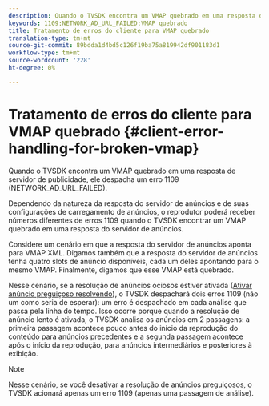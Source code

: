 ```yaml
---
description: Quando o TVSDK encontra um VMAP quebrado em uma resposta de servidor de publicidade, ele despacha um erro 1109 (NETWORK_AD_URL_FAILED).
keywords: 1109;NETWORK_AD_URL_FAILED;VMAP quebrado
title: Tratamento de erros do cliente para VMAP quebrado
translation-type: tm+mt
source-git-commit: 89bdda1d4bd5c126f19ba75a819942df901183d1
workflow-type: tm+mt
source-wordcount: '228'
ht-degree: 0%

---
```



# Tratamento de erros do cliente para VMAP quebrado {#client-error-handling-for-broken-vmap}

Quando o TVSDK encontra um VMAP quebrado em uma resposta de servidor de publicidade, ele despacha um erro 1109 (NETWORK_AD_URL_FAILED).

Dependendo da natureza da resposta do servidor de anúncios e de suas configurações de carregamento de anúncios, o reprodutor poderá receber números diferentes de erros 1109 quando o TVSDK encontrar um VMAP quebrado em uma resposta do servidor de anúncios.

Considere um cenário em que a resposta do servidor de anúncios aponta para VMAP XML. Digamos também que a resposta do servidor de anúncios tenha quatro slots de anúncio disponíveis, cada um deles apontando para o mesmo VMAP. Finalmente, digamos que esse VMAP está quebrado.

Nesse cenário, se a resolução de anúncios ociosos estiver ativada ([Ativar anúncio preguiçoso resolvendo](../../../../tvsdk-3x-android-prog/android-3x-advertising/ad-insertion/c-lazy-ad-resolving/t-enable-lazy-ad-resolving.md)), o TVSDK despachará dois erros 1109 (não um como seria de esperar): um erro é despachado em cada análise que passa pela linha do tempo. Isso ocorre porque quando a resolução de anúncio lento é ativada, o TVSDK analisa os anúncios em 2 passagens: a primeira passagem acontece pouco antes do início da reprodução do conteúdo para anúncios precedentes e a segunda passagem acontece após o início da reprodução, para anúncios intermediários e posteriores à exibição.

>[!NOTE]
>
>Nesse cenário, se você desativar a resolução de anúncios preguiçosos, o TVSDK acionará apenas um erro 1109 (apenas uma passagem de análise).